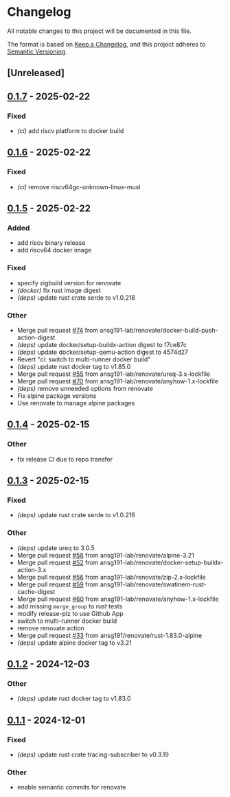 # Changelog

All notable changes to this project will be documented in this file.

The format is based on [Keep a Changelog](https://keepachangelog.com/en/1.0.0/),
and this project adheres to [Semantic Versioning](https://semver.org/spec/v2.0.0.html).

## [Unreleased]

## [0.1.7](https://github.com/ansg191-lab/arr-backup/compare/v0.1.6...v0.1.7) - 2025-02-22

### Fixed

- *(ci)* add riscv platform to docker build

## [0.1.6](https://github.com/ansg191-lab/arr-backup/compare/v0.1.5...v0.1.6) - 2025-02-22

### Fixed

- *(ci)* remove riscv64gc-unknown-linux-musl

## [0.1.5](https://github.com/ansg191-lab/arr-backup/compare/v0.1.4...v0.1.5) - 2025-02-22

### Added

- add riscv binary release
- add riscv64 docker image

### Fixed

- specify zigbuild version for renovate
- *(docker)* fix rust image digest
- *(deps)* update rust crate serde to v1.0.218

### Other

- Merge pull request [#74](https://github.com/ansg191-lab/arr-backup/pull/74) from ansg191-lab/renovate/docker-build-push-action-digest
- *(deps)* update docker/setup-buildx-action digest to f7ce87c
- *(deps)* update docker/setup-qemu-action digest to 4574d27
- Revert "ci: switch to multi-runner docker build"
- *(deps)* update rust docker tag to v1.85.0
- Merge pull request [#55](https://github.com/ansg191-lab/arr-backup/pull/55) from ansg191-lab/renovate/ureq-3.x-lockfile
- Merge pull request [#70](https://github.com/ansg191-lab/arr-backup/pull/70) from ansg191-lab/renovate/anyhow-1.x-lockfile
- *(deps)* remove unneeded options from renovate
- Fix alpine package versions
- Use renovate to manage alpine packages

## [0.1.4](https://github.com/ansg191-lab/arr-backup/compare/v0.1.3...v0.1.4) - 2025-02-15

### Other

- fix release CI due to repo transfer

## [0.1.3](https://github.com/ansg191-lab/arr-backup/compare/v0.1.2...v0.1.3) - 2025-02-15

### Fixed

- *(deps)* update rust crate serde to v1.0.216

### Other

- *(deps)* update ureq to 3.0.5
- Merge pull request [#58](https://github.com/ansg191-lab/arr-backup/pull/58) from ansg191-lab/renovate/alpine-3.21
- Merge pull request [#52](https://github.com/ansg191-lab/arr-backup/pull/52) from ansg191-lab/renovate/docker-setup-buildx-action-3.x
- Merge pull request [#56](https://github.com/ansg191-lab/arr-backup/pull/56) from ansg191-lab/renovate/zip-2.x-lockfile
- Merge pull request [#59](https://github.com/ansg191-lab/arr-backup/pull/59) from ansg191-lab/renovate/swatinem-rust-cache-digest
- Merge pull request [#60](https://github.com/ansg191-lab/arr-backup/pull/60) from ansg191-lab/renovate/anyhow-1.x-lockfile
- add missing `merge_group` to rust tests
- modify release-plz to use Github App
- switch to multi-runner docker build
- remove renovate action
- Merge pull request [#33](https://github.com/ansg191-lab/arr-backup/pull/33) from ansg191/renovate/rust-1.83.0-alpine
- *(deps)* update alpine docker tag to v3.21

## [0.1.2](https://github.com/ansg191/arr-backup/compare/v0.1.1...v0.1.2) - 2024-12-03

### Other

- *(deps)* update rust docker tag to v1.83.0

## [0.1.1](https://github.com/ansg191/arr-backup/compare/v0.1.0...v0.1.1) - 2024-12-01

### Fixed

- *(deps)* update rust crate tracing-subscriber to v0.3.19

### Other

- enable semantic commits for renovate
